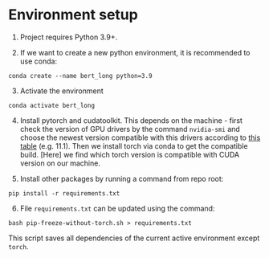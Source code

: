 # Environment setup

1. Project requires Python 3.9+.

2. If we want to create a new python environment, it is recommended to use conda:
```
conda create --name bert_long python=3.9
```

3. Activate the environment
```
conda activate bert_long
```

4. Install pytorch and cudatoolkit. This depends on the machine - first check the version of GPU drivers by the command `nvidia-smi` and choose the newest version compatible with this drivers according to [this table](https://docs.nvidia.com/cuda/cuda-toolkit-release-notes/index.html) (e.g. 11.1). Then we install torch via conda to get the compatible build. [Here] we find which torch version is compatible with CUDA version on our machine.

5. Install other packages by running a command from repo root:
```
pip install -r requirements.txt
```

6. File `requirements.txt` can be updated using the command:
```
bash pip-freeze-without-torch.sh > requirements.txt
```
This script saves all dependencies of the current active environment except `torch`.